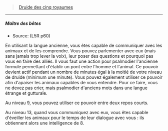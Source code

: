 ﻿---
!GenericItem
Name: Maître des bêtes
Id: l5r_druid_hd.md#maître-des-bêtes
ParentLink: l5r_druid_hd.md#druide-des-cinq-royaumes
ParentName: Druide des cinq royaumes
NameLevel: 5
Source: (L5R p60)
Attributes: {}
---
> [Druide des cinq royaumes](hd_l5r_druid.md)

---

##### Maître des bêtes

- Source: (L5R p60)

En utilisant la langue ancienne, vous êtes capable de communiquer avec les animaux et de les comprendre. Vous pouvez parlementer avec eux (mais sans jamais trop lever la voix), leur poser des questions et pourquoi pas vous en faire des alliés. Il vous faut une action pour psalmodier l'ancienne formule permettant d'établir un pont entre l'homme et l'animal. Ce pouvoir devient actif pendant un nombre de minutes égal à la moitié de votre niveau de druide (minimum une minute). Vous pouvez également utiliser ce pouvoir afin d'apaiser les animaux capables de vous entendre. Pour ce faire, vous ne devez pas crier, mais psalmodier d'anciens mots dans une langue étrange et gutturale.

Au niveau 9, vous pouvez utiliser ce pouvoir entre deux repos courts.

Au niveau 13, quand vous communiquez avec eux, vous êtes capable d'éveiller les animaux pour le temps de leur dialogue avec vous : ils obtiennent alors une intelligence de 8.

